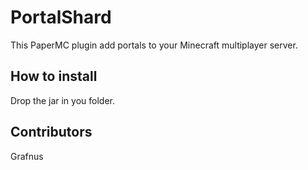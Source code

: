 # PortalShard

This PaperMC plugin add portals to your Minecraft multiplayer server. 

## How to install

Drop the jar in you folder.

## Contributors

Grafnus